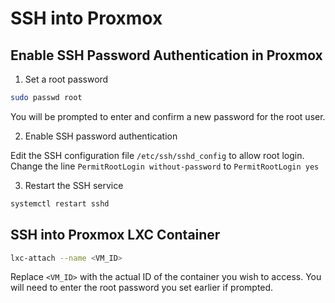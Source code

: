 # SSH into Proxmox

## Enable SSH Password Authentication in Proxmox

1. Set a root password

```sh
sudo passwd root
```

You will be prompted to enter and confirm a new password for the root user.

2. Enable SSH password authentication

Edit the SSH configuration file `/etc/ssh/sshd_config` to allow root login. Change the line `PermitRootLogin without-password` to `PermitRootLogin yes`

3. Restart the SSH service

```sh
systemctl restart sshd
```

## SSH into Proxmox LXC Container

```sh
lxc-attach --name <VM_ID>
```

Replace `<VM_ID>` with the actual ID of the container you wish to access. You will need to enter the root password you set earlier if prompted.
